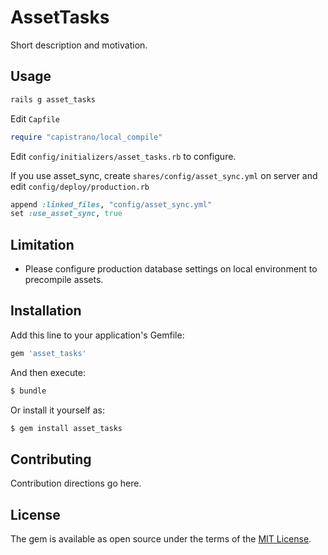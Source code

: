 # AssetTasks
Short description and motivation.

## Usage

```ruby
rails g asset_tasks
```

Edit `Capfile`

```ruby
require "capistrano/local_compile"
```

Edit `config/initializers/asset_tasks.rb` to configure.

If you use asset_sync, create `shares/config/asset_sync.yml` on server and edit `config/deploy/production.rb`

```ruby
append :linked_files, "config/asset_sync.yml"
set :use_asset_sync, true
```

## Limitation

* Please configure production database settings on local environment to precompile assets.

## Installation
Add this line to your application's Gemfile:

```ruby
gem 'asset_tasks'
```

And then execute:
```bash
$ bundle
```

Or install it yourself as:
```bash
$ gem install asset_tasks
```

## Contributing
Contribution directions go here.

## License
The gem is available as open source under the terms of the [MIT License](https://opensource.org/licenses/MIT).
